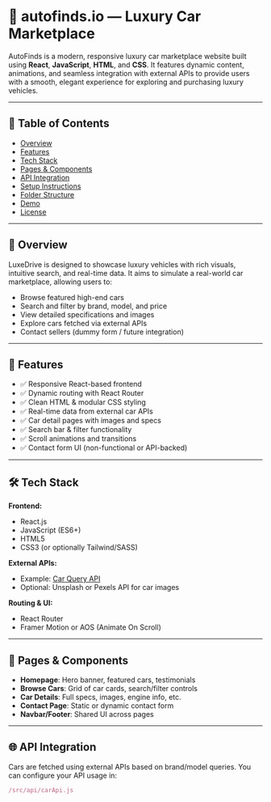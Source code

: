 # 🚗 autofinds.io — Luxury Car Marketplace

AutoFinds is a modern, responsive luxury car marketplace website built using **React**, **JavaScript**, **HTML**, and **CSS**. It features dynamic content, animations, and seamless integration with external APIs to provide users with a smooth, elegant experience for exploring and purchasing luxury vehicles.

---

## 📌 Table of Contents

- [Overview](#overview)
- [Features](#features)
- [Tech Stack](#tech-stack)
- [Pages & Components](#pages--components)
- [API Integration](#api-integration)
- [Setup Instructions](#setup-instructions)
- [Folder Structure](#folder-structure)
- [Demo](#demo)
- [License](#license)

---

## 📖 Overview

LuxeDrive is designed to showcase luxury vehicles with rich visuals, intuitive search, and real-time data. It aims to simulate a real-world car marketplace, allowing users to:

- Browse featured high-end cars
- Search and filter by brand, model, and price
- View detailed specifications and images
- Explore cars fetched via external APIs
- Contact sellers (dummy form / future integration)

---

## 🚀 Features

- ✅ Responsive React-based frontend
- ✅ Dynamic routing with React Router
- ✅ Clean HTML & modular CSS styling
- ✅ Real-time data from external car APIs
- ✅ Car detail pages with images and specs
- ✅ Search bar & filter functionality
- ✅ Scroll animations and transitions
- ✅ Contact form UI (non-functional or API-backed)

---

## 🛠️ Tech Stack

**Frontend:**
- React.js
- JavaScript (ES6+)
- HTML5
- CSS3 (or optionally Tailwind/SASS)

**External APIs:**
- Example: [Car Query API](https://www.carqueryapi.com/)
- Optional: Unsplash or Pexels API for car images

**Routing & UI:**
- React Router
- Framer Motion or AOS (Animate On Scroll)

---

## 📄 Pages & Components

- **Homepage**: Hero banner, featured cars, testimonials
- **Browse Cars**: Grid of car cards, search/filter controls
- **Car Details**: Full specs, images, engine info, etc.
- **Contact Page**: Static or dynamic contact form
- **Navbar/Footer**: Shared UI across pages

---

## 🌐 API Integration

Cars are fetched using external APIs based on brand/model queries. You can configure your API usage in:
```js
/src/api/carApi.js
